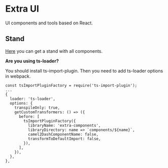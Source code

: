 # Extra UI

UI components and tools based on React.

## Stand

[Here](https://extra-ui.now.sh/) you can get a stand with all components.

**Are you using ts-loader?**

You should install ts-import-plugin. Then you need to add ts-loader options in webpack.

```
const tsImportPluginFactory = require('ts-import-plugin');
...
{
  loader: 'ts-loader',
  options: {
    transpileOnly: true,
    getCustomTransformers: () => ({
      before: [
        tsImportPluginFactory({
          libraryName: 'extra-components',
          libraryDirectory: name => `components/${name}`,
          camel2DashComponentName: false,
          transformToDefaultImport: false,
        }),
      ],
    }),
  },
},
```
